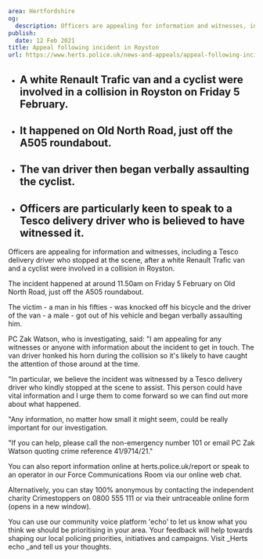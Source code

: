 ```yaml
area: Hertfordshire
og:
  description: Officers are appealing for information and witnesses, including a Tesco delivery driver who stopped at the scene, after a white Renault Trafic van and a cyclist were involved in a collision in Royston.
publish:
  date: 12 Feb 2021
title: Appeal following incident in Royston
url: https://www.herts.police.uk/news-and-appeals/appeal-following-incident-in-royston-1186g
```

* ## A white Renault Trafic van and a cyclist were involved in a collision in Royston on Friday 5 February.

 * ## It happened on Old North Road, just off the A505 roundabout.

 * ## The van driver then began verbally assaulting the cyclist.

 * ## Officers are particularly keen to speak to a Tesco delivery driver who is believed to have witnessed it.

Officers are appealing for information and witnesses, including a Tesco delivery driver who stopped at the scene, after a white Renault Trafic van and a cyclist were involved in a collision in Royston.

The incident happened at around 11.50am on Friday 5 February on Old North Road, just off the A505 roundabout.

The victim - a man in his fifties - was knocked off his bicycle and the driver of the van - a male - got out of his vehicle and began verbally assaulting him.

PC Zak Watson, who is investigating, said: "I am appealing for any witnesses or anyone with information about the incident to get in touch. The van driver honked his horn during the collision so it's likely to have caught the attention of those around at the time.

"In particular, we believe the incident was witnessed by a Tesco delivery driver who kindly stopped at the scene to assist. This person could have vital information and I urge them to come forward so we can find out more about what happened.

"Any information, no matter how small it might seem, could be really important for our investigation.

"If you can help, please call the non-emergency number 101 or email PC Zak Watson quoting crime reference 41/9714/21."

You can also report information online at herts.police.uk/report or speak to an operator in our Force Communications Room via our online web chat.

Alternatively, you can stay 100% anonymous by contacting the independent charity Crimestoppers on 0800 555 111 or via their untraceable online form (opens in a new window).

You can use our community voice platform 'echo' to let us know what you think we should be prioritising in your area. Your feedback will help towards shaping our local policing priorities, initiatives and campaigns. Visit _Herts echo _and tell us your thoughts.
